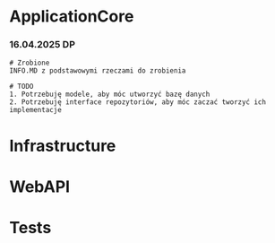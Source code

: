 # ApplicationCore

### 16.04.2025 DP

    # Zrobione
    INFO.MD z podstawowymi rzeczami do zrobienia

    # TODO
    1. Potrzebuję modele, aby móc utworzyć bazę danych
    2. Potrzebuję interface repozytoriów, aby móc zaczać tworzyć ich implementacje

# Infrastructure

# WebAPI

# Tests